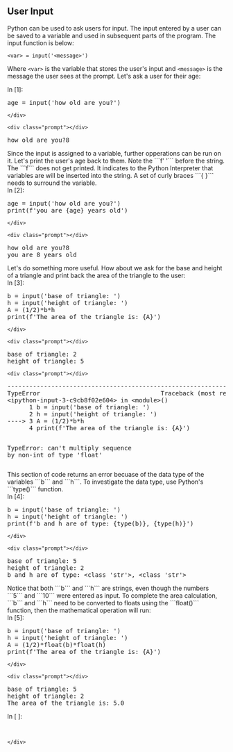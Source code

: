 
## User Input
Python can be used to ask users for input. The input entered by a user can be saved to a variable and used in subsequent parts of the program. The input function is below:

```
<var> = input('<message>')
```

Where ```<var>``` is the variable that stores the user's input and ```<message>``` is the message the user sees at the prompt. Let's ask a user for their age:
<div class="cell border-box-sizing code_cell rendered">
<div class="input">
<div class="prompt input_prompt">In&nbsp;[1]:</div>
<div class="inner_cell">
    <div class="input_area">
<div class=" highlight hl-ipython3"><pre><span></span><span class="n">age</span> <span class="o">=</span> <span class="nb">input</span><span class="p">(</span><span class="s1">&#39;how old are you?&#39;</span><span class="p">)</span>
</pre></div>

    </div>
</div>
</div>

<div class="output_wrapper">
<div class="output">


<div class="output_area">

    <div class="prompt"></div>


<div class="output_subarea output_stream output_stdout output_text">
<pre>how old are you?8
</pre>
</div>
</div>

</div>
</div>

</div>
Since the input is assigned to a variable, further opperations can be run on it. Let's print the user's age back to them. Note the ```f' '``` before the string. The ```f``` does not get printed. It indicates to the Python Interpreter that variables are will be inserted into the string. A set of curly braces ```{  }``` needs to surround the variable.
<div class="cell border-box-sizing code_cell rendered">
<div class="input">
<div class="prompt input_prompt">In&nbsp;[2]:</div>
<div class="inner_cell">
    <div class="input_area">
<div class=" highlight hl-ipython3"><pre><span></span><span class="n">age</span> <span class="o">=</span> <span class="nb">input</span><span class="p">(</span><span class="s1">&#39;how old are you?&#39;</span><span class="p">)</span>
<span class="nb">print</span><span class="p">(</span><span class="n">f</span><span class="s1">&#39;you are </span><span class="si">{age}</span><span class="s1"> years old&#39;</span><span class="p">)</span>
</pre></div>

    </div>
</div>
</div>

<div class="output_wrapper">
<div class="output">


<div class="output_area">

    <div class="prompt"></div>


<div class="output_subarea output_stream output_stdout output_text">
<pre>how old are you?8
you are 8 years old
</pre>
</div>
</div>

</div>
</div>

</div>
Let's do something more useful. How about we ask for the base and height of a triangle and print back the area of the triangle to the user:
<div class="cell border-box-sizing code_cell rendered">
<div class="input">
<div class="prompt input_prompt">In&nbsp;[3]:</div>
<div class="inner_cell">
    <div class="input_area">
<div class=" highlight hl-ipython3"><pre><span></span><span class="n">b</span> <span class="o">=</span> <span class="nb">input</span><span class="p">(</span><span class="s1">&#39;base of triangle: &#39;</span><span class="p">)</span>
<span class="n">h</span> <span class="o">=</span> <span class="nb">input</span><span class="p">(</span><span class="s1">&#39;height of triangle: &#39;</span><span class="p">)</span>
<span class="n">A</span> <span class="o">=</span> <span class="p">(</span><span class="mi">1</span><span class="o">/</span><span class="mi">2</span><span class="p">)</span><span class="o">*</span><span class="n">b</span><span class="o">*</span><span class="n">h</span>
<span class="nb">print</span><span class="p">(</span><span class="n">f</span><span class="s1">&#39;The area of the triangle is: </span><span class="si">{A}</span><span class="s1">&#39;</span><span class="p">)</span>
</pre></div>

    </div>
</div>
</div>

<div class="output_wrapper">
<div class="output">


<div class="output_area">

    <div class="prompt"></div>


<div class="output_subarea output_stream output_stdout output_text">
<pre>base of triangle: 2
height of triangle: 5
</pre>
</div>
</div>

<div class="output_area">

    <div class="prompt"></div>


<div class="output_subarea output_text output_error">
<pre>
<span class="ansi-red-fg">---------------------------------------------------------------------------</span>
<span class="ansi-red-fg">TypeError</span>                                 Traceback (most recent call last)
<span class="ansi-green-fg">&lt;ipython-input-3-c9cb8f02e604&gt;</span> in <span class="ansi-cyan-fg">&lt;module&gt;</span><span class="ansi-blue-fg">()</span>
<span class="ansi-green-intense-fg ansi-bold">      1</span> b <span class="ansi-blue-fg">=</span> input<span class="ansi-blue-fg">(</span><span class="ansi-blue-fg">&#39;base of triangle: &#39;</span><span class="ansi-blue-fg">)</span>
<span class="ansi-green-intense-fg ansi-bold">      2</span> h <span class="ansi-blue-fg">=</span> input<span class="ansi-blue-fg">(</span><span class="ansi-blue-fg">&#39;height of triangle: &#39;</span><span class="ansi-blue-fg">)</span>
<span class="ansi-green-fg">----&gt; 3</span><span class="ansi-red-fg"> </span>A <span class="ansi-blue-fg">=</span> <span class="ansi-blue-fg">(</span><span class="ansi-cyan-fg">1</span><span class="ansi-blue-fg">/</span><span class="ansi-cyan-fg">2</span><span class="ansi-blue-fg">)</span><span class="ansi-blue-fg">*</span>b<span class="ansi-blue-fg">*</span>h
<span class="ansi-green-intense-fg ansi-bold">      4</span> print<span class="ansi-blue-fg">(</span><span class="ansi-blue-fg">f&#39;The area of the triangle is: {A}&#39;</span><span class="ansi-blue-fg">)</span>

<span class="ansi-red-fg">TypeError</span>: can&#39;t multiply sequence by non-int of type &#39;float&#39;</pre>
</div>
</div>

</div>
</div>

</div>
This section of code returns an error becuase of the data type of the variables ```b``` and ```h```. To investigate the data type, use Python's ```type()``` function.
<div class="cell border-box-sizing code_cell rendered">
<div class="input">
<div class="prompt input_prompt">In&nbsp;[4]:</div>
<div class="inner_cell">
    <div class="input_area">
<div class=" highlight hl-ipython3"><pre><span></span><span class="n">b</span> <span class="o">=</span> <span class="nb">input</span><span class="p">(</span><span class="s1">&#39;base of triangle: &#39;</span><span class="p">)</span>
<span class="n">h</span> <span class="o">=</span> <span class="nb">input</span><span class="p">(</span><span class="s1">&#39;height of triangle: &#39;</span><span class="p">)</span>
<span class="nb">print</span><span class="p">(</span><span class="n">f</span><span class="s1">&#39;b and h are of type: {type(b)}, {type(h)}&#39;</span><span class="p">)</span>
</pre></div>

    </div>
</div>
</div>

<div class="output_wrapper">
<div class="output">


<div class="output_area">

    <div class="prompt"></div>


<div class="output_subarea output_stream output_stdout output_text">
<pre>base of triangle: 5
height of triangle: 2
b and h are of type: &lt;class &#39;str&#39;&gt;, &lt;class &#39;str&#39;&gt;
</pre>
</div>
</div>

</div>
</div>

</div>
Notice that both ```b``` and ```h``` are strings, even though the numbers ```5``` and ```10``` were entered as input. To complete the area calculation, ```b``` and ```h``` need to be converted to floats using the ```float()``` function, then the mathematical operation will run:
<div class="cell border-box-sizing code_cell rendered">
<div class="input">
<div class="prompt input_prompt">In&nbsp;[5]:</div>
<div class="inner_cell">
    <div class="input_area">
<div class=" highlight hl-ipython3"><pre><span></span><span class="n">b</span> <span class="o">=</span> <span class="nb">input</span><span class="p">(</span><span class="s1">&#39;base of triangle: &#39;</span><span class="p">)</span>
<span class="n">h</span> <span class="o">=</span> <span class="nb">input</span><span class="p">(</span><span class="s1">&#39;height of triangle: &#39;</span><span class="p">)</span>
<span class="n">A</span> <span class="o">=</span> <span class="p">(</span><span class="mi">1</span><span class="o">/</span><span class="mi">2</span><span class="p">)</span><span class="o">*</span><span class="nb">float</span><span class="p">(</span><span class="n">b</span><span class="p">)</span><span class="o">*</span><span class="nb">float</span><span class="p">(</span><span class="n">h</span><span class="p">)</span>
<span class="nb">print</span><span class="p">(</span><span class="n">f</span><span class="s1">&#39;The area of the triangle is: </span><span class="si">{A}</span><span class="s1">&#39;</span><span class="p">)</span>
</pre></div>

    </div>
</div>
</div>

<div class="output_wrapper">
<div class="output">


<div class="output_area">

    <div class="prompt"></div>


<div class="output_subarea output_stream output_stdout output_text">
<pre>base of triangle: 5
height of triangle: 2
The area of the triangle is: 5.0
</pre>
</div>
</div>

</div>
</div>

</div>
<div class="cell border-box-sizing code_cell rendered">
<div class="input">
<div class="prompt input_prompt">In&nbsp;[&nbsp;]:</div>
<div class="inner_cell">
    <div class="input_area">
<div class=" highlight hl-ipython3"><pre><span></span> 
</pre></div>

    </div>
</div>
</div>

</div>
 

